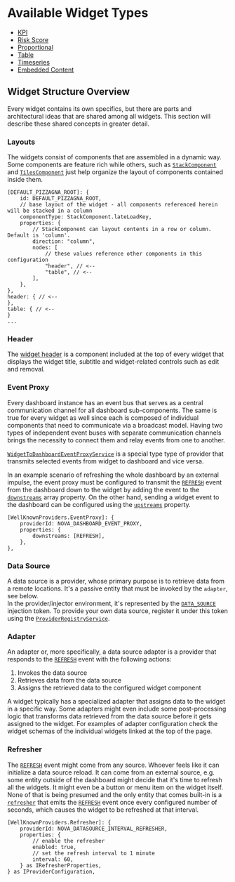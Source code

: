 # Available Widget Types

-   [KPI](./widget-types/kpi.html)
-   [Risk Score](./widget-types/risk-score.html)
-   [Proportional](./widget-types/proportional.html)
-   [Table](./widget-types/table.html)
-   [Timeseries](./widget-types/timeseries.html)
-   [Embedded Content](./widget-types/embedded-content.html)

## Widget Structure Overview

Every widget contains its own specifics, but there are parts and architectural ideas that are shared
among all widgets. This section will describe these shared concepts in greater detail.

### Layouts

The widgets consist of components that are assembled in a dynamic way. Some components are feature rich
while others, such as
<a href="../components/StackComponent.html" target="_blank">`StackComponent`</a> and
<a href="../components/TilesComponent.html" target="_blank">`TilesComponent`</a> just help organize the
layout of components contained inside them.

```
[DEFAULT_PIZZAGNA_ROOT]: {
    id: DEFAULT_PIZZAGNA_ROOT,
    // base layout of the widget - all components referenced herein will be stacked in a column
    componentType: StackComponent.lateLoadKey,
    properties: {
        // StackComponent can layout contents in a row or column. Default is 'column'.
        direction: "column",
        nodes: [
            // these values reference other components in this configuration
            "header", // <--
            "table", // <--
        ],
    },
},
header: { // <--
},
table: { // <--
}
...
```

### Header

The <a href="../components/WidgetHeaderComponent.html" target="_blank">widget header</a> is a component
included at the top of every widget that displays the widget title, subtitle and widget-related
controls such as edit and removal.

### Event Proxy

Every dashboard instance has an event bus that serves as a central communication channel for all
dashboard sub-components. The same is true for every widget as well since each is composed of individual
components that need to communicate via a broadcast model. Having two types of independent event buses
with separate communication channels brings the necessity to connect them and relay events from one to
another.

<a href="../injectables/WidgetToDashboardEventProxyService.html" target="_blank">`WidgetToDashboardEventProxyService`</a>
is a special type type of provider that transmits selected events from widget to dashboard and vice
versa.

In an example scenario of refreshing the whole dashboard by an external impulse, the event proxy must be
configured to transmit the
<a href="../miscellaneous/variables.html#REFRESH" target="_blank">`REFRESH`</a> event from the dashboard
down to the widget by adding the event to the
<a href="../interfaces/IWidgetToDashboardEventProxyConfiguration.html#downstreams" target="_blank">`downstreams`</a>
array property. On the other hand, sending a widget event to the dashboard can be configured using the
<a href="../interfaces/IWidgetToDashboardEventProxyConfiguration.html#upstreams" target="_blank">`upstreams`</a>
property.

```
[WellKnownProviders.EventProxy]: {
    providerId: NOVA_DASHBOARD_EVENT_PROXY,
    properties: {
        downstreams: [REFRESH],
    },
},
```

### Data Source

A data source is a provider, whose primary purpose is to retrieve data from a remote locations. It's a
passive entity that must be invoked by the `adapter`, see below.  
In the provider/injector environment, it's represented by the
<a href="../miscellaneous/variables.html#DATA_SOURCE" target="_blank">`DATA_SOURCE`</a> injection token.
To provide your own data source, register it under this token using the
<a href="../injectables/ProviderRegistryService.html" target="_blank">`ProviderRegistryService`</a>.

### Adapter

An adapter or, more specifically, a data source adapter is a provider that responds to the
<a href="../miscellaneous/variables.html#REFRESH" target="_blank">`REFRESH`</a> event with the following
actions:

1. Invokes the data source
2. Retrieves data from the data source
3. Assigns the retrieved data to the configured widget component

A widget typically has a specialized adapter that assigns data to the widget in a specific way. Some
adapters might even include some post-processing logic that transforms data retrieved from the data
source before it gets assigned to the widget. For examples of adapter configuration check the widget
schemas of the individual widgets linked at the top of the page.

### Refresher

The <a href="../miscellaneous/variables.html#REFRESH" target="_blank">`REFRESH`</a> event might come from
any source. Whoever feels like it can initialize a data source reload. It can come from an external
source, e.g. some entity outside of the dashboard might decide that it's time to refresh all the widgets.
It might even be a button or menu item on the widget itself. None of that is being presumed and the only
entity that comes built-in is a
<a href="../classes/Refresher.html" target="_blank">`refresher`</a> that emits the
<a href="../miscellaneous/variables.html#REFRESH" target="_blank">`REFRESH`</a> event once every
configured number of seconds, which causes the widget to be refreshed at that interval.

```
[WellKnownProviders.Refresher]: {
    providerId: NOVA_DATASOURCE_INTERVAL_REFRESHER,
    properties: {
        // enable the refresher
        enabled: true,
        // set the refresh interval to 1 minute
        interval: 60,
    } as IRefresherProperties,
} as IProviderConfiguration,
```
